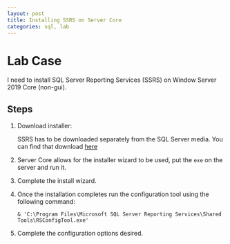 ```yaml
---
layout: post
title: Installing SSRS on Server Core
categories: sql, lab
---
```


# Lab Case

I need to install SQL Server Reporting Services (SSRS) on Window Server 2019 Core (non-gui).

## Steps

1. Download installer:

    SSRS has to be downloaded separately from the SQL Server media. You can find that download [here](https://www.microsoft.com/en-us/download/details.aspx?id=100122)

1. Server Core allows for the installer wizard to be used, put the `exe` on the server and run it.
1. Complete the install wizard.
1. Once the installation completes run the configuration tool using the following command:

    ```console
    & 'C:\Program Files\Microsoft SQL Server Reporting Services\Shared Tools\RSConfigTool.exe'
    ```

1. Complete the configuration options desired.
